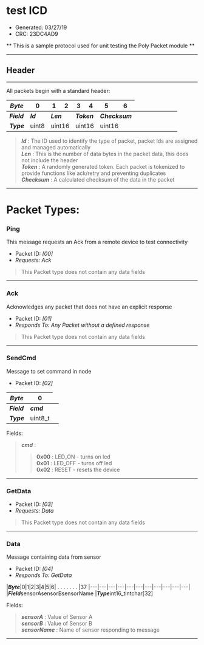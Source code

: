 # test ICD
* Generated: 03/27/19<br/>
* CRC: 23DC4AD9

** This is a sample protocol used for unit testing the Poly Packet module **

----

## Header
---
All packets begin with a standard header:

|***Byte***|0|1|2|3|4|5|6|
|---|---|---|---|---|---|---|---|
|***Field***<td colspan='1'>***Id***<td colspan='2'>***Len***<td colspan='2'>***Token***<td colspan='2'>***Checksum***
|***Type***<td colspan='1'>uint8<td colspan='2'>uint16<td colspan='2'>uint16<td colspan='2'>uint16

>***Id*** : The ID used to identify the type of packet, packet Ids are assigned and managed automatically<br/>
>***Len*** : This is the number of data bytes in the packet data, this does not include the header<br/>
>***Token*** : A randomly generated token. Each packet is tokenized to provide functions like ack/retry and preventing duplicates <br/>
>***Checksum*** : A calculated checksum of the data in the packet
----
# Packet Types:


### Ping
This message requests an Ack from a remote device to test connectivity

* Packet ID: *[00]*
* *Requests: Ack*


>This Packet type does not contain any data fields


------




### Ack
Acknowledges any packet that does not have an explicit response

* Packet ID: *[01]*
* *Responds To: Any Packet without a defined response*


>This Packet type does not contain any data fields


------




### SendCmd
Message to set command in node

* Packet ID: *[02]*

|***Byte***|0|
|---|---|
|***Field***<td colspan='1'>***cmd***
|***Type***<td colspan='1'>uint8_t


Fields:
>***cmd*** : <br/>
>> **0x00** : LED_ON - turns on led<br/>
>> **0x01** : LED_OFF - turns off led<br/>
>> **0x02** : RESET - resets the device<br/>
>

------




### GetData


* Packet ID: *[03]*
* *Requests: Data*


>This Packet type does not contain any data fields


------




### Data
Message containing data from sensor

* Packet ID: *[04]*
* *Responds To: GetData*

|***Byte***|0|1|2|3|4|5|6| . . . . . . . |37
|---|---|---|---|---|---|---|---|---|---|---|
|***Field***<td colspan='2'>sensorA<td colspan='4'>sensorB<td colspan='4'>sensorName
|***Type***<td colspan='2'>int16_t<td colspan='4'>int<td colspan='4'>char[32]


Fields:
>***sensorA*** : Value of Sensor A<br/>
>***sensorB*** : Value of Sensor B<br/>
>***sensorName*** : Name of sensor responding to message <br/>

------


